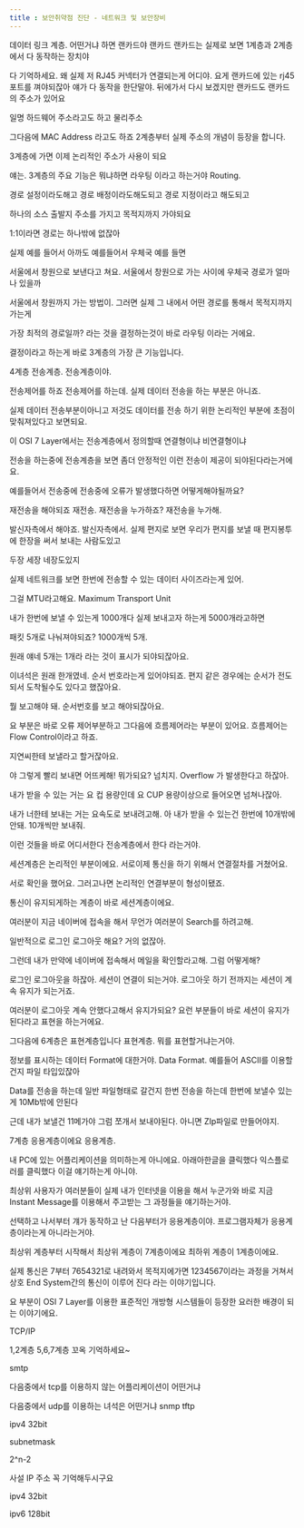 ```yaml
---
title : 보안취약점 진단 - 네트워크 및 보안장비
---
```


데이터 링크 계층. 어떤거냐 하면 랜카드야 랜카드 랜카드는 실제로 보면  1계층과 2계층에서 다 동작하는 장치야

다 기억하세요. 왜 실제 저 RJ45 커넥터가 연결되는게 어디야. 요게 랜카드에 있는 rj45 포트를 껴야되잖아 얘가 다 동작을 한단말야. 뒤에가서 다시 보겠지만 랜카드도 랜카드의 주소가 있어요

일명 하드웨어 주소라고도 하고 물리주소

그다음에 MAC Address 라고도 하죠 2계층부터 실제 주소의 개념이 등장을 합니다.

3계층에 가면 이제 논리적인 주소가 사용이 되요

얘는. 3계층의 주요 기능은 뭐냐하면 라우팅 이라고 하는거야 Routing. 

경로 설정이라도해고 경로 배정이라도해도되고 경로 지정이라고 해도되고

하나의 소스 출발지 주소를 가지고 목적지까지 가야되요

1:1이라면 경로는 하나밖에 없잖아

실제 예를 들어서 아까도 예를들어서 우체국 예를 들면

서울에서 창원으로 보낸다고 쳐요. 서울에서 창원으로 가는 사이에 우체국 경로가 얼마나 있을까

서울에서 창원까지 가는 방법이. 그러면 실제 그 내에서 어떤 경로를 통해서 목적지까지 가는게

가장 최적의 경로일까? 라는 것을 결정하는것이 바로 라우팅 이라는 거에요.

결정이라고 하는게 바로 3계층의 가장 큰 기능입니다.

4계층 전송계층. 전송계층이야.

전송제어를 하죠 전송제어를 하는데. 실제 데이터 전송을 하는 부분은 아니죠.

실제 데이터 전송부분이아니고 저것도 데이터를 전송 하기 위한 논리적인 부분에 초점이 맞춰져있다고 보면되요.

이 OSI 7 Layer에서는 전송계층에서 정의할때 연결형이냐 비연결형이냐

전송을 하는중에 전송계층을 보면 좀더 안정적인 이런 전송이 제공이 되야된다라는거에요.

예를들어서 전송중에 전송중에 오류가 발생했다하면 어떻게해야될까요?

재전송을 해야되죠 재전송. 재전송을 누가하죠? 재전송을 누가해.

발신자측에서 해야죠. 발신자측에서. 실제 편지로 보면 우리가 편지를 보낼 때 편지봉투에 한장을 써서 보내는 사람도있고

두장 세장 네장도있지

실제 네트워크를 보면 한번에 전송할 수 있는 데이터 사이즈라는게 있어.

그걸 MTU라고해요. Maximum Transport Unit 

내가 한번에 보낼 수 있는게 1000개다 실제 보내고자 하는게 5000개라고하면

패킷 5개로 나눠져야되죠? 1000개씩 5개.

원래 얘네 5개는 1개라 라는 것이 표시가 되야되잖아요.

이녀석은 원래 한개였네. 순서 번호라는게 있어야되죠. 편지 같은 경우에는 순서가 전도되서 도착될수도 있다고 했잖아요.

뭘 보고해야 돼. 순서번호를 보고 해야되잖아요.

요 부분은 바로 오류 제어부분하고 그다음에 흐름제어라는 부분이 있어요. 흐름제어는 Flow Control이라고 하죠.

지연씨한테 보낼라고 할거잖아요.

야 그렇게 빨리 보내면 어뜨케해! 뭐가되요? 넘치지. Overflow 가 발생한다고 하잖아.

내가 받을 수 있는 거는 요 컵 용량인데 요 CUP 용량이상으로 들어오면 넘쳐나잖아.

내가 너한테 보내는 거는 요속도로 보내려고해. 아 내가 받을 수 있는건 한번에 10개밖에안돼. 10개씩만 보내줘.

이런 것들을 바로 어디서한다 전송계층에서 한다 라는거야.

세션계층은 논리적인 부분이에요. 서로이제 통신을 하기 위해서 연결절차를 거쳤어요.

서로 확인을 했어요. 그러고나면 논리적인 연결부분이 형성이됐죠.

통신이 유지되게하는 계층이 바로 세션계층이에요.

여러분이 지금 네이버에 접속을 해서 무언가 여러분이 Search를 하려고해.

일반적으로 로그인 로그아웃 해요? 거의 없잖아.

그런데 내가 만약에 네이버에 접속해서 메일을 확인할라고해. 그럼 어떻게해?

로그인 로그아웃을 하잖아. 세션이 연결이 되는거야. 로그아웃 하기 전까지는 세션이 계속 유지가 되는거죠.

여러분이 로그아웃 계속 안했다고해서 유지가되요? 요런 부분들이 바로 세션이 유지가 된다라고 표현을 하는거에요.

그다음에 6계층은 표현계층입니다 표현계층. 뭐를 표현할거냐는거야.

정보를 표시하는 데이터 Format에 대한거야. Data Format. 예를들어 ASCII를 이용할건지 파일 타입있잖아

Data를 전송을 하는데 일반 파일형태로 갈건지 한번 전송을 하는데 한번에 보낼수 있는게 10Mb밖에 안된다

근데 내가 보낼건 11메가야 그럼 쪼개서 보내야된다. 아니면 ZIp파일로 만들어야지.

7계층 응용계층이에요 응용계층.

내 PC에 있는 어플리케이션을 의미하는게 아니에요. 아래아한글을 클릭했다 익스플로러를 클릭했다 이걸 얘기하는게 아니야.

최상위 사용자가 여러분들이 실제 내가 인터넷을 이용을 해서 누군가와 바로 지금 Instant Message를 이용해서 주고받는 그 과정들을 얘기하는거야.

선택하고 나서부터 걔가 동작하고 난 다음부터가 응용계층이야. 프로그램자체가 응용계층이라는게 아니라는거야.

최상위 계층부터 시작해서 최상위 계층이 7계층이에요 최하위 계층이 1계층이에요.

실제 통신은 7부터 7654321로 내려와서 목적지에가면 1234567이라는 과정을 거쳐서 상호 End System간의 통신이 이루어 진다 라는 이야기입니다.

요 부분이 OSI 7 Layer를 이용한 표준적인 개방형 시스템들이 등장한 요러한 배경이 되는 이야기에요.



TCP/IP

1,2계층 5,6,7계층 꼬옥 기억하세요~

smtp



다음중에서 tcp를 이용하지 않는 어플리케이션이 어떤거냐

다음중에서 udp를 이용하는 녀석은 어떤거냐 snmp tftp



ipv4 32bit



subnetmask

2^n-2

사설 IP 주소 꼭 기억해두시구요



ipv4 32bit

ipv6 128bit